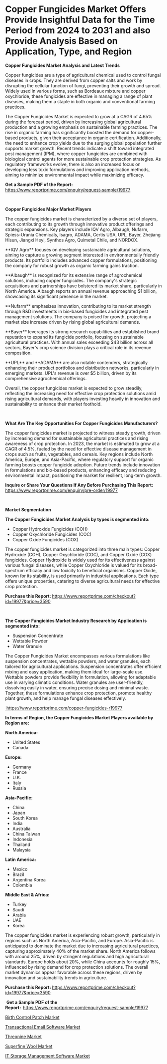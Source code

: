 <p><h1>Copper Fungicides Market Offers Provide Insightful Data for the Time Period from 2024 to 2031 and also Provide Analysis Based on Application, Type, and Region</h1></p><p><strong>Copper Fungicides Market Analysis and Latest Trends</strong></p>
<p><p>Copper fungicides are a type of agricultural chemical used to control fungal diseases in crops. They are derived from copper salts and work by disrupting the cellular function of fungi, preventing their growth and spread. Widely used in various forms, such as Bordeaux mixture and copper oxychloride, these fungicides are effective in managing a range of plant diseases, making them a staple in both organic and conventional farming practices.</p><p>The Copper Fungicides Market is expected to grow at a CAGR of 4.65% during the forecast period, driven by increasing global agricultural production and a growing emphasis on sustainable farming practices. The rise in organic farming has significantly boosted the demand for copper-based products, given their acceptance in organic certification. Additionally, the need to enhance crop yields due to the surging global population further supports market growth. Recent trends indicate a shift toward integrated pest management (IPM), where copper fungicides are combined with biological control agents for more sustainable crop protection strategies. As regulatory frameworks evolve, there is also an increased focus on developing less toxic formulations and improving application methods, aiming to minimize environmental impact while maximizing efficacy.</p></p>
<p><strong>Get a Sample PDF of the Report:&nbsp;</strong> <a href="https://www.reportprime.com/enquiry/request-sample/19977?utm_campaign=1088&utm_medium=2&utm_source=Github&utm_content=ia&utm_term=24112024&utm_id=copper-fungicides">https://www.reportprime.com/enquiry/request-sample/19977</a></p>
<p>&nbsp;</p>
<p><strong>Copper Fungicides Major Market Players</strong></p>
<p><p>The copper fungicides market is characterized by a diverse set of players, each contributing to its growth through innovative product offerings and strategic expansions. Key players include IQV Agro, Albaugh, Nufarm, Spiess-Urania Chemicals, Isagro, ADAMA, Certis USA, UPL, Bayer, Zhejiang Hisun, Jiangxi Heyi, Synthos Agro, Quimetal Chile, and NORDOX.</p><p>**IQV Agro** focuses on developing sustainable agricultural solutions, aiming to capture a growing segment interested in environmentally friendly products. Its portfolio includes advanced copper formulations, positioning the company for robust growth as organic farming gains traction.</p><p>**Albaugh** is recognized for its extensive range of agrochemical solutions, including copper fungicides. The company's strategic acquisitions and partnerships have bolstered its market share, particularly in North America. Albaugh reports an annual revenue approaching $1 billion, showcasing its significant presence in the market.</p><p>**Nufarm** emphasizes innovation, contributing to its market strength through R&D investments in bio-based fungicides and integrated pest management solutions. The company is poised for growth, projecting a market size increase driven by rising global agricultural demands.</p><p>**Bayer** leverages its strong research capabilities and established brand reputation to expand its fungicide portfolio, focusing on sustainable agricultural practices. With annual sales exceeding $43 billion across all sectors, Bayer's crop science division plays a critical role in its revenue composition.</p><p>**UPL** and **ADAMA** are also notable contenders, strategically enhancing their product portfolios and distribution networks, particularly in emerging markets. UPL's revenue is over $5 billion, driven by its comprehensive agrochemical offerings.</p><p>Overall, the copper fungicides market is expected to grow steadily, reflecting the increasing need for effective crop protection solutions amid rising agricultural demands, with players investing heavily in innovation and sustainability to enhance their market foothold.</p></p>
<p>&nbsp;</p>
<p><strong>What Are The Key Opportunities For Copper Fungicides Manufacturers?</strong></p>
<p><p>The copper fungicides market is projected to witness steady growth, driven by increasing demand for sustainable agricultural practices and rising awareness of crop protection. In 2023, the market is estimated to grow at a CAGR of 4.5%, fueled by the need for effective disease management in crops such as fruits, vegetables, and cereals. Key regions include North America, Europe, and Asia-Pacific, where regulatory support for organic farming boosts copper fungicide adoption. Future trends include innovation in formulations and bio-based products, enhancing efficacy and reducing environmental impact, positioning the market for resilient, long-term growth.</p></p>
<p><strong>Inquire or Share Your Questions If Any Before Purchasing This Report:</strong> <a href="https://www.reportprime.com/enquiry/pre-order/19977?utm_campaign=1088&utm_medium=2&utm_source=Github&utm_content=ia&utm_term=24112024&utm_id=copper-fungicides">https://www.reportprime.com/enquiry/pre-order/19977</a></p>
<p>&nbsp;</p>
<p><strong>Market Segmentation</strong></p>
<p><strong>The Copper Fungicides Market Analysis by types is segmented into:</strong></p>
<p><ul><li>Copper Hydroxide Fungicides (COH)</li><li>Copper Oxychloride Fungicides (COC)</li><li>Copper Oxide Fungicides (COX)</li></ul></p>
<p><p>The copper fungicides market is categorized into three main types: Copper Hydroxide (COH), Copper Oxychloride (COC), and Copper Oxide (COX) fungicides. Copper Hydroxide is widely used for its effectiveness against various fungal diseases, while Copper Oxychloride is valued for its broad-spectrum efficacy and low toxicity to beneficial organisms. Copper Oxide, known for its stability, is used primarily in industrial applications. Each type offers unique properties, catering to diverse agricultural needs for effective crop protection.</p></p>
<p><strong>Purchase this Report:&nbsp;</strong><a href="https://www.reportprime.com/checkout?id=19977&price=3590&utm_campaign=1088&utm_medium=2&utm_source=Github&utm_content=ia&utm_term=24112024&utm_id=copper-fungicides">https://www.reportprime.com/checkout?id=19977&price=3590</a></p>
<p>&nbsp;</p>
<p><strong>The Copper Fungicides Market Industry Research by Application is segmented into:</strong></p>
<p><ul><li>Suspension Concentrate</li><li>Wettable Powder</li><li>Water Granule</li></ul></p>
<p><p>The Copper Fungicides Market encompasses various formulations like suspension concentrates, wettable powders, and water granules, each tailored for agricultural applications. Suspension concentrates offer efficient mixing and easy application, making them ideal for large-scale use. Wettable powders provide flexibility in formulation, allowing for adaptable use in varying climatic conditions. Water granules are user-friendly, dissolving easily in water, ensuring precise dosing and minimal waste. Together, these formulations enhance crop protection, promote healthy plant growth, and help manage fungal diseases effectively.</p></p>
<p><a href="https://www.reportprime.com/copper-fungicides-r19977?utm_campaign=1088&utm_medium=2&utm_source=Github&utm_content=ia&utm_term=24112024&utm_id=copper-fungicides">&nbsp;https://www.reportprime.com/copper-fungicides-r19977</a></p>
<p><strong>In terms of Region, the Copper Fungicides Market Players available by Region are:</strong></p>
<p>
    <p> <strong> North America: </strong>
        <ul>
            <li>United States</li>
            <li>Canada</li>
        </ul>
        </p> 
    <p> <strong> Europe: </strong>
        <ul>
            <li>Germany</li>
            <li>France</li>
            <li>U.K.</li>
            <li>Italy</li>
            <li>Russia</li>
        </ul>
        </p> 
    <p> <strong> Asia-Pacific: </strong>
        <ul>
            <li>China</li>
            <li>Japan</li>
            <li>South Korea</li>
            <li>India</li>
            <li>Australia</li>
            <li>China Taiwan</li>
            <li>Indonesia</li>
            <li>Thailand</li>
            <li>Malaysia</li>
        </ul>
        </p> 
    <p> <strong> Latin America: </strong>
        <ul>
            <li>Mexico</li>
            <li>Brazil</li>
            <li>Argentina Korea</li>
            <li>Colombia</li>
        </ul>
        </p> 
    <p> <strong> Middle East & Africa: </strong>
        <ul>
            <li>Turkey</li>
            <li>Saudi</li>
            <li>Arabia</li>
            <li>UAE</li>
            <li>Korea</li>
        </ul>
    </p>
    </p>
<p><p>The copper fungicides market is experiencing robust growth, particularly in regions such as North America, Asia-Pacific, and Europe. Asia-Pacific is anticipated to dominate the market due to increasing agricultural practices, capturing approximately 40% of the market share. North America follows with around 25%, driven by stringent regulations and high agricultural standards. Europe holds about 20%, while China accounts for roughly 15%, influenced by rising demand for crop protection solutions. The overall market dynamics appear favorable across these regions, driven by innovation and sustainability trends in agriculture.</p></p>
<p><strong>Purchase this Report: </strong><a href="https://www.reportprime.com/checkout?id=19977&price=3590&utm_campaign=1088&utm_medium=2&utm_source=Github&utm_content=ia&utm_term=24112024&utm_id=copper-fungicides">https://www.reportprime.com/checkout?id=19977&price=3590</a></p>
<p>&nbsp;<strong>Get a Sample PDF of the Report:&nbsp;&nbsp;</strong><a href="https://www.reportprime.com/enquiry/request-sample/19977?utm_campaign=1088&utm_medium=2&utm_source=Github&utm_content=ia&utm_term=24112024&utm_id=copper-fungicides">https://www.reportprime.com/enquiry/request-sample/19977</a></p>
<p><strong></strong></p>
<p><p><a href="https://www.linkedin.com/pulse/key-trends-growth-drivers-birth-control-patch-market-striking-oi7he?utm_campaign=1088&utm_medium=2&utm_source=Github&utm_content=ia&utm_term=24112024&utm_id=copper-fungicides">Birth Control Patch Market</a></p><p><a href="https://issuu.com/reportprime-2/docs/transactional-email-software-market_7dcffb7545ba90?utm_campaign=1088&utm_medium=2&utm_source=Github&utm_content=ia&utm_term=24112024&utm_id=copper-fungicides">Transactional Email Software Market</a></p><p><a href="https://github.com/manesros8/Market-Research-Report-List-1/blob/main/threonine-market.md?utm_campaign=1088&utm_medium=2&utm_source=Github&utm_content=ia&utm_term=24112024&utm_id=copper-fungicides">Threonine Market</a></p><p><a href="https://www.linkedin.com/pulse/strategic-insights-global-superfine-wool-market-trends-mlage?utm_campaign=1088&utm_medium=2&utm_source=Github&utm_content=ia&utm_term=24112024&utm_id=copper-fungicides">Superfine Wool Market</a></p><p><a href="https://issuu.com/reportprime-2/docs/it-storage-management-software-mark_e69a4f4b81a34c?utm_campaign=1088&utm_medium=2&utm_source=Github&utm_content=ia&utm_term=24112024&utm_id=copper-fungicides">IT Storage Management Software Market</a></p></p>